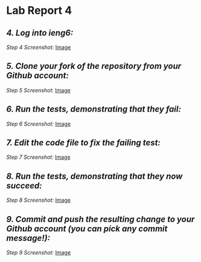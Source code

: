 # Lab Report 4


## *4. Log into ieng6:*

  *Step 4 Screenshot:* [Image](Image)


## *5. Clone your fork of the repository from your Github account:*

  *Step 5 Screenshot:* [Image](Image)


## *6. Run the tests, demonstrating that they fail:*

  *Step 6 Screenshot:* [Image](Image)


## *7. Edit the code file to fix the failing test:*

  *Step 7 Screenshot:* [Image](Image)


## *8. Run the tests, demonstrating that they now succeed:*

  *Step 8 Screenshot:* [Image](Image)


## *9. Commit and push the resulting change to your Github account (you can pick any commit message!):*

  *Step 9 Screenshot:* [Image](Image)

